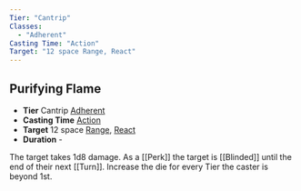 ```yaml
---
Tier: "Cantrip"
Classes:
  - "Adherent"
Casting Time: "Action"
Target: "12 space Range, React"
---
```

## Purifying Flame
- **Tier** Cantrip [Adherent](app://obsidian.md/SRD/Archetypes/Adherent.md)
- **Casting Time** [Action](app://obsidian.md/SRD/Glossary/Action.md)
- **Target** 12 space [Range](app://obsidian.md/Range), [React](app://obsidian.md/React)
- **Duration** -

The target takes 1d8 damage. As a [[Perk]] the target is [[Blinded]] until the end of their next [[Turn]]. Increase the die for every Tier the caster is beyond 1st.